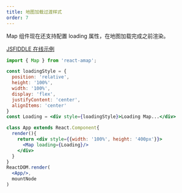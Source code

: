 ```yaml
---
title: 地图加载过渡样式
order: 7
---
```


Map 组件现在还支持配置 loading 属性，在地图加载完成之前渲染。

[JSFIDDLE 在线示例](https://jsfiddle.net/ioslh/y9cv20cv/3/)

```jsx
import { Map } from 'react-amap';

const loadingStyle = {
  position: 'relative',
  height: '100%',
  width: '100%',
  display: 'flex',
  justifyContent: 'center',
  alignItems: 'center'
}
const Loading = <div style={loadingStyle}>Loading Map...</div>

class App extends React.Component{
  render(){
    return <div style={{width: '100%', height: '400px'}}>
      <Map loading={Loading}/>
    </div>
  }
}
ReactDOM.render(
  <App/>,
  mountNode
)
```

